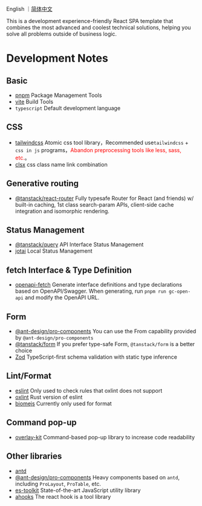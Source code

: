 English ｜[简体中文](./README.zh-cn.md)

This is a development experience-friendly React SPA template that combines the most advanced and coolest technical solutions, helping you solve all problems outside of business logic.

# Development Notes

## Basic

- [pnpm](https://pnpm.io/zh/) Package Management Tools
- [vite](https://vitejs.dev/) Build Tools
- `typescript` Default development language

## CSS

- [tailwindcss](https://tailwindcss.com/) Atomic css tool library，Recommended use`tailwindcss` + `css in js` programs，<font style="color:red" >Abandon preprocessing tools like less, sass, etc.</font>。
- [clsx](https://github.com/lukeed/clsx) css class name link combination

## Generative routing
- [@tanstack/react-router](https://github.com/TanStack/router) Fully typesafe Router for React (and friends) w/ built-in caching, 1st class search-param APIs, client-side cache integration and isomorphic rendering.

## Status Management

- [@tanstack/query](https://tanstack.com/query/latest/docs/framework/react/overview) API Interface Status Management
- [jotai](https://jotai.org/) Local Status Management

## fetch Interface & Type Definition

- [openapi-fetch](https://github.com/openapi-ts/openapi-typescript) Generate interface definitions and type declarations based on OpenAPI/Swagger. When generating, run `pnpm run gc-open-api` and modify the OpenAPI URL.

## Form

- [@ant-design/pro-components](https://procomponents.ant.design/components) You can use the From capability provided by `@ant-design/pro-components`
- [@tanstack/form](https://tanstack.com/form) If you prefer type-safe Form, `@tanstack/form` is a better choice
- [Zod](https://github.com/colinhacks/zod) TypeScript-first schema validation with static type inference

## Lint/Format
- [eslint](https://eslint.org/) Only used to check rules that oxlint does not support
- [oxlint](https://github.com/oxc-project/oxc) Rust version of eslint
- [biomejs](https://biomejs.dev/)  Currently only used for format

## Command pop-up 
- [overlay-kit](https://github.com/toss/overlay-kit) Command-based pop-up library to increase code readability

## Other libraries
- [antd](https://ant.design)
- [@ant-design/pro-components](https://procomponents.ant.design/components) Heavy components based on `antd`, including `ProLayout`, `ProTable`, etc.
- [es-toolkit](https://es-toolkit.slash.page/) State-of-the-art JavaScript utility library
- [ahooks](https://ahooks.js.org/zh-CN/) The react hook is a tool library
